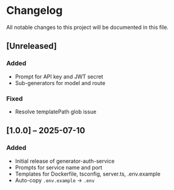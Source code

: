 # Changelog

All notable changes to this project will be documented in this file.

## [Unreleased]

### Added
- Prompt for API key and JWT secret
- Sub-generators for model and route

### Fixed
- Resolve templatePath glob issue

## [1.0.0] – 2025-07-10

### Added
- Initial release of generator-auth-service  
- Prompts for service name and port  
- Templates for Dockerfile, tsconfig, server.ts, .env.example  
- Auto-copy `.env.example` → `.env`  

